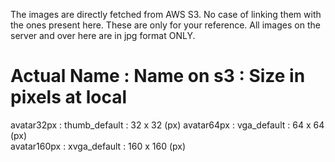 The images are directly fetched from AWS S3. No case of linking them with the ones present here. These are only for your reference.
All images on the server and over here are in jpg format ONLY.

Actual Name  : 	Name on s3    : 	Size in pixels
 at local 
=====================================================
avatar32px   :	thumb_default :  	32 x 32 (px)
avatar64px   :	vga_default   :		64 x 64 (px)	
avatar160px  :	xvga_default  : 	160 x 160 (px)
